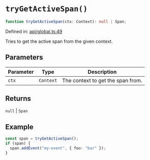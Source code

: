 # `tryGetActiveSpan()`

```ts
function tryGetActiveSpan(ctx: Context): null | Span;
```

Defined in: [api/global.ts:49](https://github.com/adobe/aio-lib-telemetry/blob/ff54ba0c9f0266286f4859c4aab049b808a70c73/source/api/global.ts#L49)

Tries to get the active span from the given context.

## Parameters

| Parameter | Type      | Description                       |
| --------- | --------- | --------------------------------- |
| `ctx`     | `Context` | The context to get the span from. |

## Returns

`null` \| `Span`

## Example

```ts
const span = tryGetActiveSpan();
if (span) {
  span.addEvent("my-event", { foo: "bar" });
}
```
